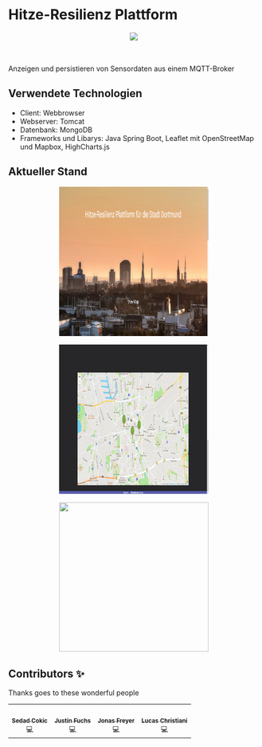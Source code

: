 # Hitze-Resilienz Plattform

<p align="center">
    <img src="https://cdn.pixabay.com/photo/2019/06/23/15/42/thermometer-4294021__340.jpg" height="300px">
</p>

&nbsp;

Anzeigen und persistieren von Sensordaten aus einem MQTT-Broker

## Verwendete Technologien

- Client: Webbrowser
- Webserver: Tomcat
- Datenbank: MongoDB
- Frameworks und Libarys: Java Spring Boot, Leaflet mit OpenStreetMap und Mapbox,
    HighCharts.js 
    
## Aktueller Stand

<p align="center">
    <img src="https://github.com/sejinsjn/SWT2-WebApp/blob/master/src/main/resources/static/images/page0.png" height="300px" width="300px">
</p>

<p align="center">
    <img src="https://github.com/sejinsjn/SWT2-WebApp/blob/master/src/main/resources/static/images/page1.png" height="300px" width="300px">
</p>

<p align="center">
    <img src="https://github.com/sejinsjn/SWT2-WebApp/blob/master/src/main/resources/static/images/page2.png" height="300px" width="300px">
</p>


## Contributors ✨

Thanks goes to these wonderful people

<!-- ALL-CONTRIBUTORS-LIST:START - Do not remove or modify this section -->
<!-- prettier-ignore-start -->
<!-- markdownlint-disable -->
<table>
  <tr>
    <td align="center"><a href="https://github.com/sejinsjn"><img src="https://avatars.githubusercontent.com/u/76414770?v=4" width="100px;" alt=""/><br /><sub><b>Sedad Cokic</b></sub></a><br /> 💻</td>
    <td align="center"><a href=""><img src="https://avatars.githubusercontent.com/u/76414770?v=4" width="100px;" alt=""/><br /><sub><b>Justin Fuchs</b></sub></a><br />💻</td>
      <td align="center"><a href="https://github.com/Jfreyer99"><img src="https://avatars.githubusercontent.com/u/66331634?v=4" width="100px;" alt=""/><br /><sub><b>Jonas Freyer</b></sub></a><br />💻</td>
            <td align="center"><a href=""><img src="https://avatars.githubusercontent.com/u/66331634?v=4" width="100px;" alt=""/><br /><sub><b>Lucas Christiani</b></sub></a><br />💻</td>
  </tr>
</table>

<!-- markdownlint-enable -->
<!-- prettier-ignore-end -->
<!-- ALL-CONTRIBUTORS-LIST:END -->
